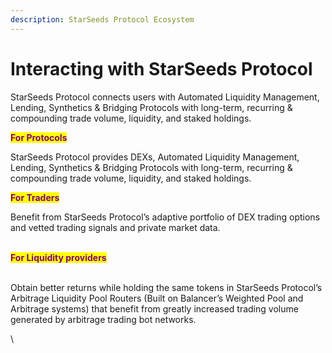 ```yaml
---
description: StarSeeds Protocol Ecosystem
---
```


# Interacting with StarSeeds Protocol

StarSeeds Protocol connects users with Automated Liquidity Management, Lending, Synthetics & Bridging Protocols with long-term, recurring & compounding trade volume, liquidity, and staked holdings.

<mark style="color:purple;">**For Protocols**</mark>         &#x20;

StarSeeds Protocol provides DEXs, Automated Liquidity Management, Lending, Synthetics & Bridging Protocols with long-term, recurring & compounding trade volume, liquidity, and staked holdings.

<mark style="color:purple;">**For Traders**</mark>&#x20;

Benefit from StarSeeds Protocol’s adaptive portfolio of DEX trading options and vetted trading signals and private market data.&#x20;

\
<mark style="color:purple;">**For Liquidity providers**</mark>

\
Obtain better returns while holding the same tokens in StarSeeds Protocol’s Arbitrage Liquidity Pool Routers (Built on Balancer’s Weighted Pool and Arbitrage systems) that benefit from greatly increased trading volume generated by arbitrage trading bot networks.&#x20;

\
